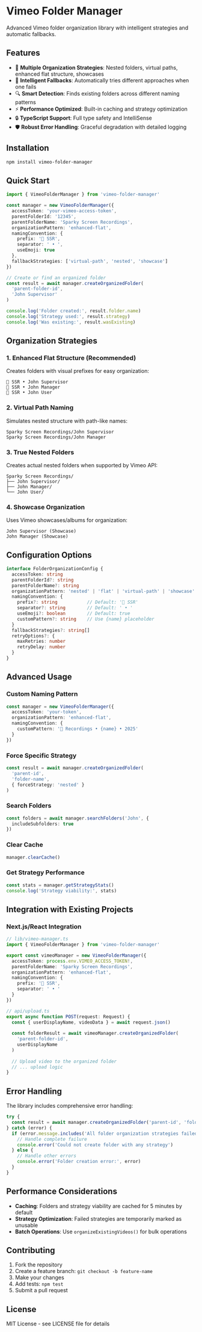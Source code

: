 # Vimeo Folder Manager

Advanced Vimeo folder organization library with intelligent strategies and automatic fallbacks.

## Features

- 🎯 **Multiple Organization Strategies**: Nested folders, virtual paths, enhanced flat structure, showcases
- 🧠 **Intelligent Fallbacks**: Automatically tries different approaches when one fails
- 🔍 **Smart Detection**: Finds existing folders across different naming patterns
- ⚡ **Performance Optimized**: Built-in caching and strategy optimization
- 🔒 **TypeScript Support**: Full type safety and IntelliSense
- 🛡️ **Robust Error Handling**: Graceful degradation with detailed logging

## Installation

```bash
npm install vimeo-folder-manager
```

## Quick Start

```typescript
import { VimeoFolderManager } from 'vimeo-folder-manager'

const manager = new VimeoFolderManager({
  accessToken: 'your-vimeo-access-token',
  parentFolderId: '12345',
  parentFolderName: 'Sparky Screen Recordings',
  organizationPattern: 'enhanced-flat',
  namingConvention: {
    prefix: '📁 SSR',
    separator: ' • ',
    useEmoji: true
  },
  fallbackStrategies: ['virtual-path', 'nested', 'showcase']
})

// Create or find an organized folder
const result = await manager.createOrganizedFolder(
  'parent-folder-id',
  'John Supervisor'
)

console.log('Folder created:', result.folder.name)
console.log('Strategy used:', result.strategy)
console.log('Was existing:', result.wasExisting)
```

## Organization Strategies

### 1. Enhanced Flat Structure (Recommended)
Creates folders with visual prefixes for easy organization:
```
📁 SSR • John Supervisor
📁 SSR • John Manager
📁 SSR • John User
```

### 2. Virtual Path Naming
Simulates nested structure with path-like names:
```
Sparky Screen Recordings/John Supervisor
Sparky Screen Recordings/John Manager
```

### 3. True Nested Folders
Creates actual nested folders when supported by Vimeo API:
```
Sparky Screen Recordings/
├── John Supervisor/
├── John Manager/
└── John User/
```

### 4. Showcase Organization
Uses Vimeo showcases/albums for organization:
```
John Supervisor (Showcase)
John Manager (Showcase)
```

## Configuration Options

```typescript
interface FolderOrganizationConfig {
  accessToken: string
  parentFolderId?: string
  parentFolderName?: string
  organizationPattern: 'nested' | 'flat' | 'virtual-path' | 'showcase' | 'enhanced-flat'
  namingConvention: {
    prefix?: string           // Default: '📁 SSR'
    separator?: string        // Default: ' • '
    useEmoji?: boolean        // Default: true
    customPattern?: string    // Use {name} placeholder
  }
  fallbackStrategies?: string[]
  retryOptions?: {
    maxRetries: number
    retryDelay: number
  }
}
```

## Advanced Usage

### Custom Naming Pattern
```typescript
const manager = new VimeoFolderManager({
  accessToken: 'your-token',
  organizationPattern: 'enhanced-flat',
  namingConvention: {
    customPattern: '🎥 Recordings • {name} • 2025'
  }
})
```

### Force Specific Strategy
```typescript
const result = await manager.createOrganizedFolder(
  'parent-id',
  'folder-name',
  { forceStrategy: 'nested' }
)
```

### Search Folders
```typescript
const folders = await manager.searchFolders('John', {
  includeSubfolders: true
})
```

### Clear Cache
```typescript
manager.clearCache()
```

### Get Strategy Performance
```typescript
const stats = manager.getStrategyStats()
console.log('Strategy viability:', stats)
```

## Integration with Existing Projects

### Next.js/React Integration

```typescript
// lib/vimeo-manager.ts
import { VimeoFolderManager } from 'vimeo-folder-manager'

export const vimeoManager = new VimeoFolderManager({
  accessToken: process.env.VIMEO_ACCESS_TOKEN!,
  parentFolderName: 'Sparky Screen Recordings',
  organizationPattern: 'enhanced-flat',
  namingConvention: {
    prefix: '📁 SSR',
    separator: ' • '
  }
})

// api/upload.ts
export async function POST(request: Request) {
  const { userDisplayName, videoData } = await request.json()
  
  const folderResult = await vimeoManager.createOrganizedFolder(
    'parent-folder-id',
    userDisplayName
  )
  
  // Upload video to the organized folder
  // ... upload logic
}
```

## Error Handling

The library includes comprehensive error handling:

```typescript
try {
  const result = await manager.createOrganizedFolder('parent-id', 'folder-name')
} catch (error) {
  if (error.message.includes('All folder organization strategies failed')) {
    // Handle complete failure
    console.error('Could not create folder with any strategy')
  } else {
    // Handle other errors
    console.error('Folder creation error:', error)
  }
}
```

## Performance Considerations

- **Caching**: Folders and strategy viability are cached for 5 minutes by default
- **Strategy Optimization**: Failed strategies are temporarily marked as unusable
- **Batch Operations**: Use `organizeExistingVideos()` for bulk operations

## Contributing

1. Fork the repository
2. Create a feature branch: `git checkout -b feature-name`
3. Make your changes
4. Add tests: `npm test`
5. Submit a pull request

## License

MIT License - see LICENSE file for details

